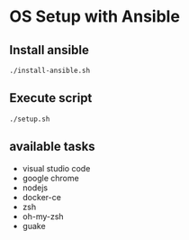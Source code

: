 # OS Setup with Ansible

## Install ansible

`./install-ansible.sh`

## Execute script

`./setup.sh`

## available tasks

* visual studio code
* google chrome
* nodejs
* docker-ce
* zsh
* oh-my-zsh
* guake
